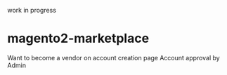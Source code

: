 work in progress

# magento2-marketplace

Want to become a vendor on account creation page
Account approval by Admin
